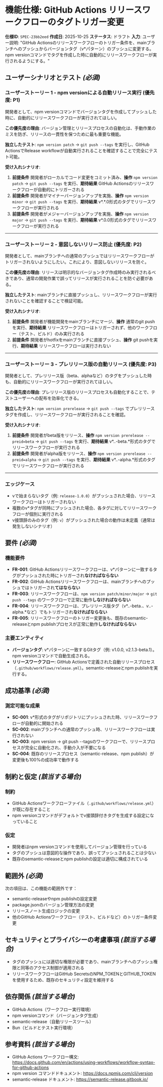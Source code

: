 # 機能仕様: GitHub Actions リリースワークフローのタグトリガー変更

**仕様ID**: `SPEC-23bb2eed`
**作成日**: 2025-10-25
**ステータス**: ドラフト
**入力**: ユーザー説明: "GitHub Actionsのリリースワークフローのトリガー条件を、mainブランチへのプッシュからバージョンタグ（v*パターン）のプッシュに変更する。npm versionコマンドでタグを作成した時に自動的にリリースワークフローが実行されるようにする。"

## ユーザーシナリオとテスト *(必須)*

### ユーザーストーリー 1 - npm versionによる自動リリース実行 (優先度: P1)

開発者として、npm versionコマンドでバージョンタグを作成してプッシュした時に、自動的にリリースワークフローが実行されてほしい。

**この優先度の理由**: バージョン管理とリリースプロセスの自動化は、手動作業のミスを防ぎ、リリースの一貫性を保つために最も重要な機能。

**独立したテスト**: `npm version patch` → `git push --tags` を実行し、GitHub ActionsでRelease workflowが自動実行されることを確認することで完全にテスト可能。

**受け入れシナリオ**:

1. **前提条件** 開発者がローカルでコード変更をコミット済み、**操作** `npm version patch` → `git push --tags` を実行、**期待結果** GitHub Actionsのリリースワークフローが自動的にトリガーされる
2. **前提条件** 開発者がマイナーバージョンアップを実施、**操作** `npm version minor` → `git push --tags` を実行、**期待結果** v*.*.0形式のタグでリリースワークフローが実行される
3. **前提条件** 開発者がメジャーバージョンアップを実施、**操作** `npm version major` → `git push --tags` を実行、**期待結果** v*.0.0形式のタグでリリースワークフローが実行される

---

### ユーザーストーリー 2 - 意図しないリリース防止 (優先度: P2)

開発者として、mainブランチへの通常のプッシュではリリースワークフローがトリガーされないようにしたい。これにより、意図しないリリースを防ぐ。

**この優先度の理由**: リリースは明示的なバージョンタグ作成時のみ実行されるべきであり、通常の開発作業で誤ってリリースが実行されることを防ぐ必要がある。

**独立したテスト**: mainブランチに直接プッシュし、リリースワークフローが実行されないことを確認することで検証可能。

**受け入れシナリオ**:

1. **前提条件** 開発者が機能開発をmainブランチにマージ、**操作** 通常のgit pushを実行、**期待結果** リリースワークフローはトリガーされず、他のワークフロー（テスト、ビルド）のみ実行される
2. **前提条件** 開発者がhotfixをmainブランチに直接プッシュ、**操作** git pushを実行、**期待結果** リリースワークフローは実行されない

---

### ユーザーストーリー 3 - プレリリース版の自動リリース (優先度: P3)

開発者として、プレリリース版（beta、alphaなど）のタグをプッシュした時も、自動的にリリースワークフローが実行されてほしい。

**この優先度の理由**: プレリリース版のリリースプロセスも自動化することで、テストユーザーへの配布を効率化できる。

**独立したテスト**: `npm version prerelease` → `git push --tags` でプレリリースタグを作成し、リリースワークフローが実行されることを確認。

**受け入れシナリオ**:

1. **前提条件** 開発者がbeta版をリリース、**操作** `npm version prerelease --preid=beta` → `git push --tags` を実行、**期待結果** v*.*.*-beta.*形式のタグでリリースワークフローが実行される
2. **前提条件** 開発者がalpha版をリリース、**操作** `npm version prerelease --preid=alpha` → `git push --tags` を実行、**期待結果** v*.*.*-alpha.*形式のタグでリリースワークフローが実行される

---

### エッジケース

- vで始まらないタグ（例: `release-1.0.0`）がプッシュされた場合、リリースワークフローはトリガーされない
- 複数のv*タグが同時にプッシュされた場合、各タグに対してリリースワークフローが個別に実行される
- v接頭辞のみのタグ（例: `v`）がプッシュされた場合の動作は未定義（通常は発生しないシナリオ）

## 要件 *(必須)*

### 機能要件

- **FR-001**: GitHub Actionsリリースワークフローは、v*パターンに一致するタグがプッシュされた時にトリガーされ**なければならない**
- **FR-002**: GitHub Actionsリリースワークフローは、mainブランチへのプッシュではトリガーされ**てはならない**
- **FR-003**: リリースワークフローは、`npm version patch/minor/major` → `git push --tags` のワークフローで正常に動作**しなければならない**
- **FR-004**: リリースワークフローは、プレリリース版タグ（v*.*.*-beta.*、v*.*.*-alpha.*など）でもトリガーされ**なければならない**
- **FR-005**: リリースワークフローのトリガー変更後も、既存のsemantic-releaseとnpm publishプロセスが正常に動作**しなければならない**

### 主要エンティティ

- **バージョンタグ**: v*パターンに一致するGitタグ（例: v1.0.0, v2.1.3-beta.1）。npm versionコマンドで自動生成される。
- **リリースワークフロー**: GitHub Actionsで定義された自動リリースプロセス（`.github/workflows/release.yml`）。semantic-releaseとnpm publishを実行する。

## 成功基準 *(必須)*

### 測定可能な成果

- **SC-001**: v*形式のタグがリポジトリにプッシュされた時、リリースワークフローが自動的に開始される
- **SC-002**: mainブランチへの通常のプッシュ時、リリースワークフローは実行されない
- **SC-003**: npm version → git push --tagsのワークフローで、リリースプロセスが完全に自動化され、手動介入が不要になる
- **SC-004**: 既存のリリースプロセス（semantic-release、npm publish）が変更後も100%の成功率で動作する

## 制約と仮定 *(該当する場合)*

### 制約

- GitHub Actionsワークフローファイル（`.github/workflows/release.yml`）が既に存在すること
- npm versionコマンドがデフォルトでv接頭辞付きタグを生成する設定になっていること

### 仮定

- 開発者はnpm versionコマンドを使用してバージョン管理を行っている
- タグのプッシュは意図的な操作であり、誤ってプッシュされることは少ない
- 既存のsemantic-releaseとnpm publishの設定は適切に構成されている

## 範囲外 *(必須)*

次の項目は、この機能の範囲外です：

- semantic-releaseやnpm publishの設定変更
- package.jsonのバージョン管理方法の変更
- リリースノート生成ロジックの変更
- 他のGitHub Actionsワークフロー（テスト、ビルドなど）のトリガー条件変更

## セキュリティとプライバシーの考慮事項 *(該当する場合)*

- タグのプッシュには適切な権限が必要であり、mainブランチへのプッシュ権限と同等のアクセス制御が適用される
- リリースワークフローはGitHub SecretsのNPM_TOKENとGITHUB_TOKENを使用するため、既存のセキュリティ設定を維持する

## 依存関係 *(該当する場合)*

- GitHub Actions（ワークフロー実行環境）
- npm versionコマンド（バージョンタグ生成）
- semantic-release（自動リリースツール）
- Bun（ビルドとテスト実行環境）

## 参考資料 *(該当する場合)*

- GitHub Actions ワークフロー構文: https://docs.github.com/en/actions/using-workflows/workflow-syntax-for-github-actions
- npm version コマンドドキュメント: https://docs.npmjs.com/cli/version
- semantic-release ドキュメント: https://semantic-release.gitbook.io/
